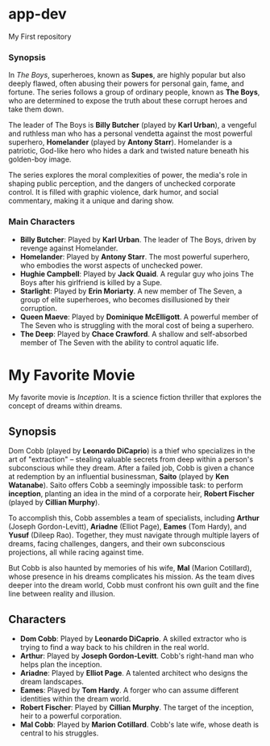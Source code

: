 # app-dev
My First repository

### Synopsis
In *The Boys*, superheroes, known as **Supes**, are highly popular but also deeply flawed, often abusing their powers for personal gain, fame, and fortune. The series follows a group of ordinary people, known as **The Boys**, who are determined to expose the truth about these corrupt heroes and take them down.

The leader of The Boys is **Billy Butcher** (played by **Karl Urban**), a vengeful and ruthless man who has a personal vendetta against the most powerful superhero, **Homelander** (played by **Antony Starr**). Homelander is a patriotic, God-like hero who hides a dark and twisted nature beneath his golden-boy image.

The series explores the moral complexities of power, the media's role in shaping public perception, and the dangers of unchecked corporate control. It is filled with graphic violence, dark humor, and social commentary, making it a unique and daring show.

### Main Characters
- **Billy Butcher**: Played by **Karl Urban**. The leader of The Boys, driven by revenge against Homelander.
- **Homelander**: Played by **Antony Starr**. The most powerful superhero, who embodies the worst aspects of unchecked power.
- **Hughie Campbell**: Played by **Jack Quaid**. A regular guy who joins The Boys after his girlfriend is killed by a Supe.
- **Starlight**: Played by **Erin Moriarty**. A new member of The Seven, a group of elite superheroes, who becomes disillusioned by their corruption.
- **Queen Maeve**: Played by **Dominique McElligott**. A powerful member of The Seven who is struggling with the moral cost of being a superhero.
- **The Deep**: Played by **Chace Crawford**. A shallow and self-absorbed member of The Seven with the ability to control aquatic life.


# My Favorite Movie
My favorite movie is *Inception*. It is a science fiction thriller that explores the concept of dreams within dreams.

## Synopsis
Dom Cobb (played by **Leonardo DiCaprio**) is a thief who specializes in the art of "extraction" – stealing valuable secrets from deep within a person's subconscious while they dream. After a failed job, Cobb is given a chance at redemption by an influential businessman, **Saito** (played by **Ken Watanabe**). Saito offers Cobb a seemingly impossible task: to perform **inception**, planting an idea in the mind of a corporate heir, **Robert Fischer** (played by **Cillian Murphy**).

To accomplish this, Cobb assembles a team of specialists, including **Arthur** (Joseph Gordon-Levitt), **Ariadne** (Elliot Page), **Eames** (Tom Hardy), and **Yusuf** (Dileep Rao). Together, they must navigate through multiple layers of dreams, facing challenges, dangers, and their own subconscious projections, all while racing against time.

But Cobb is also haunted by memories of his wife, **Mal** (Marion Cotillard), whose presence in his dreams complicates his mission. As the team dives deeper into the dream world, Cobb must confront his own guilt and the fine line between reality and illusion.


## Characters
- **Dom Cobb**: Played by **Leonardo DiCaprio**. A skilled extractor who is trying to find a way back to his children in the real world.
- **Arthur**: Played by **Joseph Gordon-Levitt**. Cobb's right-hand man who helps plan the inception.
- **Ariadne**: Played by **Elliot Page**. A talented architect who designs the dream landscapes.
- **Eames**: Played by **Tom Hardy**. A forger who can assume different identities within the dream world.
- **Robert Fischer**: Played by **Cillian Murphy**. The target of the inception, heir to a powerful corporation.
- **Mal Cobb**: Played by **Marion Cotillard**. Cobb's late wife, whose death is central to his struggles.

  



